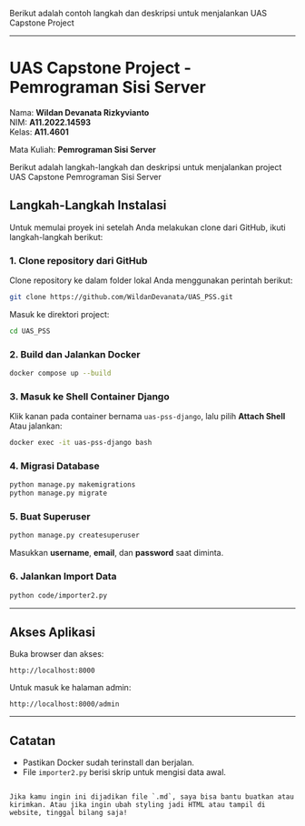 Berikut adalah contoh langkah dan deskripsi untuk menjalankan UAS Capstone Project

---

# UAS Capstone Project - Pemrograman Sisi Server

Nama: **Wildan Devanata Rizkyvianto**  
NIM: **A11.2022.14593**  
Kelas: **A11.4601**

Mata Kuliah: **Pemrograman Sisi Server**

Berikut adalah langkah-langkah dan deskripsi untuk menjalankan project UAS Capstone Pemrograman Sisi Server

## Langkah-Langkah Instalasi

Untuk memulai proyek ini setelah Anda melakukan clone dari GitHub, ikuti langkah-langkah berikut:

### 1. Clone repository dari GitHub

Clone repository ke dalam folder lokal Anda menggunakan perintah berikut:

```bash
git clone https://github.com/WildanDevanata/UAS_PSS.git
````

Masuk ke direktori project:

```bash
cd UAS_PSS
```

### 2. Build dan Jalankan Docker

```bash
docker compose up --build
```

### 3. Masuk ke Shell Container Django

Klik kanan pada container bernama `uas-pss-django`, lalu pilih **Attach Shell**
Atau jalankan:

```bash
docker exec -it uas-pss-django bash
```

### 4. Migrasi Database

```bash
python manage.py makemigrations
python manage.py migrate
```

### 5. Buat Superuser

```bash
python manage.py createsuperuser
```

Masukkan **username**, **email**, dan **password** saat diminta.

### 6. Jalankan Import Data

```bash
python code/importer2.py
```

---

## Akses Aplikasi

Buka browser dan akses:

```
http://localhost:8000
```

Untuk masuk ke halaman admin:

```
http://localhost:8000/admin
```

---

## Catatan

* Pastikan Docker sudah terinstall dan berjalan.
* File `importer2.py` berisi skrip untuk mengisi data awal.

```

Jika kamu ingin ini dijadikan file `.md`, saya bisa bantu buatkan atau kirimkan. Atau jika ingin ubah styling jadi HTML atau tampil di website, tinggal bilang saja!
```
